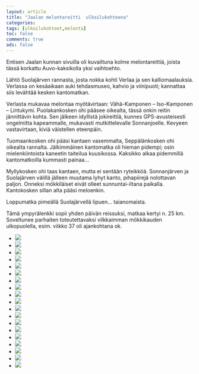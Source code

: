 ```yaml
--- 
layout: article 
title: "Jaalan melontareitti  ulkoilukohteena" 
categories: 
tags: [ulkoilukohteet,melonta]
toc: false 
comments: true 
ads: false 
--- 
```


Entisen Jaalan kunnan sivuilla oli kuvailtuna kolme melontareittiä,
joista tässä korkattu Auvo-kaksikolla yksi vaihtoehto.

Lähtö Suolajärven rannasta, josta nokka kohti Verlaa ja sen
kalliomaalauksia. Verlassa on kesäaikaan auki tehdasmuseo, kahvio ja
viinipuoti; kannattaa siis levähtää kesken kantomatkan.

Verlasta mukavaa melontaa myötävirtaan: Vähä-Kamponen – Iso-Kamponen –
Lintukymi. Puolakankosken ohi pääsee oikealta, tässä onkin reitin
jännittävin kohta. Sen jälkeen idyllistä jokireittiä, kunnes
GPS-avusteisesti ongelmitta kapeammalle, mukavasti mutkittelevalle
Sonnanjoelle. Kevyeen vastavirtaan, kiviä väistellen eteenpäin.

Tuomaankosken ohi pääsi kantaen vasemmalta, Seppälänkosken ohi oikealta
rannalta. Jälkimmäinen kantomatka oli hieman pidempi; osin
mielenkiintoista kaneetin taiteilua kuusikossa. Kaksikko alkaa
pidemmillä kantomatkoilla kummasti painaa...

Myllykosken ohi taas kantaen, mutta ei sentään ryteikköä. Sonnanjärven
ja Suolajärven välillä jälleen muutama lyhyt kanto, pihapiirejä
nolottavan paljon. Onneksi mökkiläiset eivät olleet sunnuntai-iltana
paikalla. Kantokosken sillan alta pääsi meloenkin.

Loppumatka pimeällä Suolajärvellä lipuen... taianomaista.

Tämä ympyrälenkki sopii yhden päivän reissuksi, matkaa kertyi n. 25 km.
Soveltunee parhaiten toteutettavaksi vilkkaimman mökkikauden
ulkopuolella, esim. viikko 37 oli ajankohtana ok.

<div class="image-gallery">

-   [![](/Media/Default/ImageGalleries/jaalan-melontareitti-ulkoilukohteena/Thumbnails/J01.jpg)](/Media/Default/ImageGalleries/jaalan-melontareitti-ulkoilukohteena/J01.jpg)
-   [![](/Media/Default/ImageGalleries/jaalan-melontareitti-ulkoilukohteena/Thumbnails/J02.jpg)](/Media/Default/ImageGalleries/jaalan-melontareitti-ulkoilukohteena/J02.jpg)
-   [![](/Media/Default/ImageGalleries/jaalan-melontareitti-ulkoilukohteena/Thumbnails/J03.jpg)](/Media/Default/ImageGalleries/jaalan-melontareitti-ulkoilukohteena/J03.jpg)
-   [![](/Media/Default/ImageGalleries/jaalan-melontareitti-ulkoilukohteena/Thumbnails/J04.jpg)](/Media/Default/ImageGalleries/jaalan-melontareitti-ulkoilukohteena/J04.jpg)
-   [![](/Media/Default/ImageGalleries/jaalan-melontareitti-ulkoilukohteena/Thumbnails/J05.jpg)](/Media/Default/ImageGalleries/jaalan-melontareitti-ulkoilukohteena/J05.jpg)
-   [![](/Media/Default/ImageGalleries/jaalan-melontareitti-ulkoilukohteena/Thumbnails/J06.jpg)](/Media/Default/ImageGalleries/jaalan-melontareitti-ulkoilukohteena/J06.jpg)
-   [![](/Media/Default/ImageGalleries/jaalan-melontareitti-ulkoilukohteena/Thumbnails/J07.jpg)](/Media/Default/ImageGalleries/jaalan-melontareitti-ulkoilukohteena/J07.jpg)
-   [![](/Media/Default/ImageGalleries/jaalan-melontareitti-ulkoilukohteena/Thumbnails/J08.jpg)](/Media/Default/ImageGalleries/jaalan-melontareitti-ulkoilukohteena/J08.jpg)
-   [![](/Media/Default/ImageGalleries/jaalan-melontareitti-ulkoilukohteena/Thumbnails/J09.jpg)](/Media/Default/ImageGalleries/jaalan-melontareitti-ulkoilukohteena/J09.jpg)
-   [![](/Media/Default/ImageGalleries/jaalan-melontareitti-ulkoilukohteena/Thumbnails/J11.jpg)](/Media/Default/ImageGalleries/jaalan-melontareitti-ulkoilukohteena/J11.jpg)
-   [![](/Media/Default/ImageGalleries/jaalan-melontareitti-ulkoilukohteena/Thumbnails/J12.jpg)](/Media/Default/ImageGalleries/jaalan-melontareitti-ulkoilukohteena/J12.jpg)
-   [![](/Media/Default/ImageGalleries/jaalan-melontareitti-ulkoilukohteena/Thumbnails/J13.jpg)](/Media/Default/ImageGalleries/jaalan-melontareitti-ulkoilukohteena/J13.jpg)
-   [![](/Media/Default/ImageGalleries/jaalan-melontareitti-ulkoilukohteena/Thumbnails/J14.jpg)](/Media/Default/ImageGalleries/jaalan-melontareitti-ulkoilukohteena/J14.jpg)
-   [![](/Media/Default/ImageGalleries/jaalan-melontareitti-ulkoilukohteena/Thumbnails/J15.jpg)](/Media/Default/ImageGalleries/jaalan-melontareitti-ulkoilukohteena/J15.jpg)
-   [![](/Media/Default/ImageGalleries/jaalan-melontareitti-ulkoilukohteena/Thumbnails/J16.jpg)](/Media/Default/ImageGalleries/jaalan-melontareitti-ulkoilukohteena/J16.jpg)
-   [![](/Media/Default/ImageGalleries/jaalan-melontareitti-ulkoilukohteena/Thumbnails/J17.jpg)](/Media/Default/ImageGalleries/jaalan-melontareitti-ulkoilukohteena/J17.jpg)
-   [![](/Media/Default/ImageGalleries/jaalan-melontareitti-ulkoilukohteena/Thumbnails/J18.jpg)](/Media/Default/ImageGalleries/jaalan-melontareitti-ulkoilukohteena/J18.jpg)
-   [![](/Media/Default/ImageGalleries/jaalan-melontareitti-ulkoilukohteena/Thumbnails/J19.jpg)](/Media/Default/ImageGalleries/jaalan-melontareitti-ulkoilukohteena/J19.jpg)
-   [![](/Media/Default/ImageGalleries/jaalan-melontareitti-ulkoilukohteena/Thumbnails/J20.jpg)](/Media/Default/ImageGalleries/jaalan-melontareitti-ulkoilukohteena/J20.jpg)

</div>
